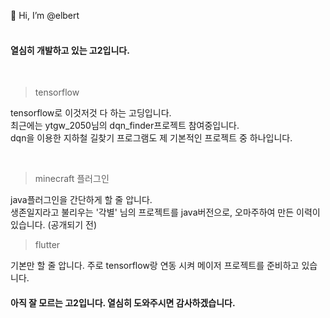 👋 Hi, I’m @elbert
</br>
</br>
#### 열심히 개발하고 있는 고2입니다.
</br>

> tensorflow 

tensorflow로 이것저것 다 하는 고딩입니다.</br>
최근에는 ytgw_2050님의 dqn_finder프로젝트 참여중입니다. </br>
dqn을 이용한 지하철 길찾기 프로그램도 제 기본적인 프로젝트 중 하나입니다.</br>

</br>

> minecraft 플러그인

java플러그인을 간단하게 할 줄 압니다.</br>
생존일지라고 불리우는 '각별' 님의 프로젝트를 java버전으로, 오마주하여 만든 이력이 있습니다. (공개되기 전)
</br>

> flutter

기본만 할 줄 압니다. 주로 tensorflow랑 연동 시켜 메이저 프로젝트를 준비하고 있습니다.
</br>

#### 아직 잘 모르는 고2입니다. 열심히 도와주시면 감사하겠습니다.
